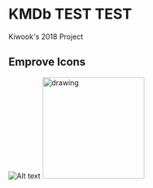 # KMDb TEST TEST
Kiwook's 2018 Project 


## Emprove Icons

![Alt text](https://github.com/EmproveIt/consumer/blob/development/public/images/ic_add_photo_dark_gray.svg)
<img src="https://github.com/EmproveIt/consumer/blob/development/public/images/ic_add_photo_dark_gray.svg" alt="drawing" width="200"/>
